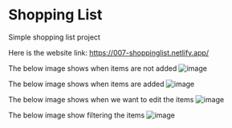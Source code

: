 # Shopping List 

Simple shopping list project

Here is the website link: 
https://007-shoppinglist.netlify.app/

The below image shows when items are not added
![image](https://github.com/user-attachments/assets/88980a78-6343-4eb9-a5fc-f0adefbd6151)

The below image shows when items are added
![image](https://github.com/user-attachments/assets/cc37df58-05f0-4e30-961d-824008099ba7)


The below image shows when we want to edit the items
![image](https://github.com/user-attachments/assets/f6a1daef-2ef5-4d53-b76e-8157a095c617)

The below image show filtering the items
![image](https://github.com/user-attachments/assets/255ab6e1-10b1-4bfe-bc27-af0117094ae8)








